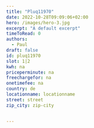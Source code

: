 ```yaml
---
title: "Pluq11970"
date: 2022-10-28T09:09:06+02:00
hero: /images/hero-3.jpg
excerpt: "A default excerpt"
timeToRead: 0
authors:
  - Paul
draft: false
id: pluq11970
slot: 1|2
kwh: na
priceperminute: na
freechargefor: na
onetimefee: na
country: de
locationname: locationname
street: street
zip_city: zip-city


---
```

